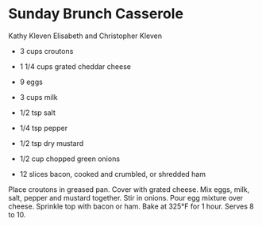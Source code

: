 # Sunday Brunch Casserole

Kathy Kleven
Elisabeth and Christopher Kleven

- 3 cups croutons
- 1 1/4 cups grated cheddar cheese
- 9 eggs
- 3 cups milk
- 1/2 tsp salt

- 1/4 tsp pepper
- 1/2 tsp dry mustard
- 1/2 cup chopped green onions
- 12 slices bacon, cooked and crumbled, or shredded ham

Place croutons in greased pan. Cover with grated cheese. Mix eggs, milk, salt, pepper and mustard together. Stir in onions. Pour egg mixture over cheese. Sprinkle top with bacon or ham. Bake at 325°F for 1 hour.  Serves 8 to 10.